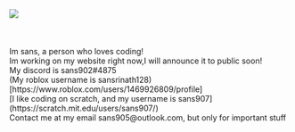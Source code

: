 <img src="https://readme-typing-svg.herokuapp.com?vCenter=true&lines=Hello!+I+am+Sans!;HTML+Coder;JavaScript+Coder!">
<br/>
<br/>
<br/>
<br/>
Im sans, a person who loves coding! 
<br/>
Im working on my website right now,I will announce it to public soon! 
<br/>
My discord is sans902#4875
<br/>
(My roblox username is sansrinath128)[https://www.roblox.com/users/1469926809/profile]
<br/>
[I like coding on scratch, and my username is sans907](https://scratch.mit.edu/users/sans907/)
<br/>
Contact me at my email sans905@outlook.com, but only for important stuff
